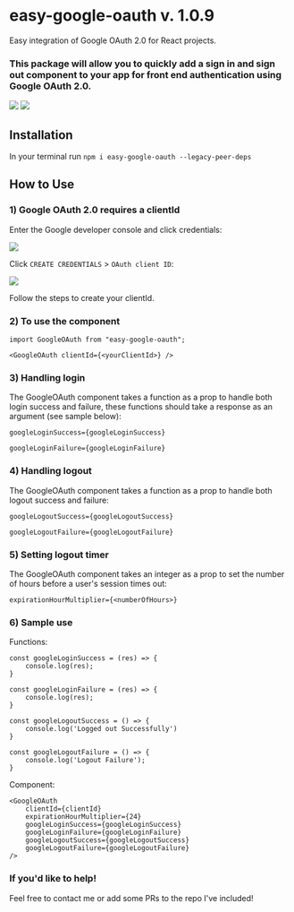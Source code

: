 # easy-google-oauth v. 1.0.9
Easy integration of Google OAuth 2.0 for React projects.

### This package will allow you to quickly add a sign in and sign out component to your app for front end authentication using Google OAuth 2.0.

<img src="https://i.imgur.com/Cs65R6X.png" />
<img src="https://i.imgur.com/UWBzFPg.png" />

## Installation

In your terminal run ```npm i easy-google-oauth --legacy-peer-deps```

## How to Use

### 1) Google OAuth 2.0 requires a clientId

Enter the Google developer console and click credentials:

<img src="https://i.imgur.com/ohG9suN.png" />

Click ```CREATE CREDENTIALS``` > ```OAuth client ID```:

<img src="https://i.imgur.com/wfgk2XT.png" />

Follow the steps to create your clientId.

### 2) To use the component

```import GoogleOAuth from "easy-google-oauth";```

```<GoogleOAuth clientId={<yourClientId>} />```

### 3) Handling login

The GoogleOAuth component takes a function as a prop to handle both login success and failure, these functions should take a response as an argument (see sample below):

```googleLoginSuccess={googleLoginSuccess}```

```googleLoginFailure={googleLoginFailure}```

### 4) Handling logout

The GoogleOAuth component takes a function as a prop to handle both logout success and failure:

```googleLogoutSuccess={googleLogoutSuccess}```

```googleLogoutFailure={googleLogoutFailure}```

### 5) Setting logout timer

The GoogleOAuth component takes an integer as a prop to set the number of hours before a user's session times out:

```expirationHourMultiplier={<numberOfHours>}```

### 6) Sample use

Functions:

```
const googleLoginSuccess = (res) => {
    console.log(res);
}

const googleLoginFailure = (res) => {
    console.log(res);
}

const googleLogoutSuccess = () => {
    console.log('Logged out Successfully')
}

const googleLogoutFailure = () => {
    console.log('Logout Failure');
}
```

Component:
```
<GoogleOAuth
    clientId={clientId}
    expirationHourMultiplier={24}
    googleLoginSuccess={googleLoginSuccess}
    googleLoginFailure={googleLoginFailure}
    googleLogoutSuccess={googleLogoutSuccess}
    googleLogoutFailure={googleLogoutFailure}
/>
```

### If you'd like to help!
Feel free to contact me or add some PRs to the repo I've included!
